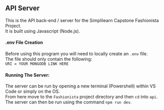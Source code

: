 ## API Server

This is the API back-end / server for the Simplilearn Capstone Fashionista Project.  
It is built using Javascript (Node.js).  

#### .env File Creation

Before using this program you will need to locally create an ```.env``` file.  
The file should only contain the following:  
```URI = YOUR MONGODB LINK HERE```

#### Running The Server:
The server can be run by opening a new terminal (Powershell) within VS Code or simply on the OS.  
From here move to the ```Fashionista``` project directory and then ```cd``` into ```api```.  
The server can then be run using the command ```npm run dev```.  